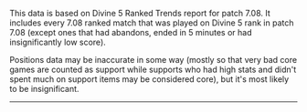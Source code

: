 This data is based on Divine 5 Ranked Trends report for patch 7.08. It includes every 7.08 ranked match that was played on Divine 5 rank in patch 7.08 (except ones that had abandons, ended in 5 minutes or had insignificantly low score).

Positions data may be inaccurate in some way (mostly so that very bad core games are counted as support while supports who had high stats and didn't spent much on support items may be considered core), but it's most likely to be insignificant.

---
